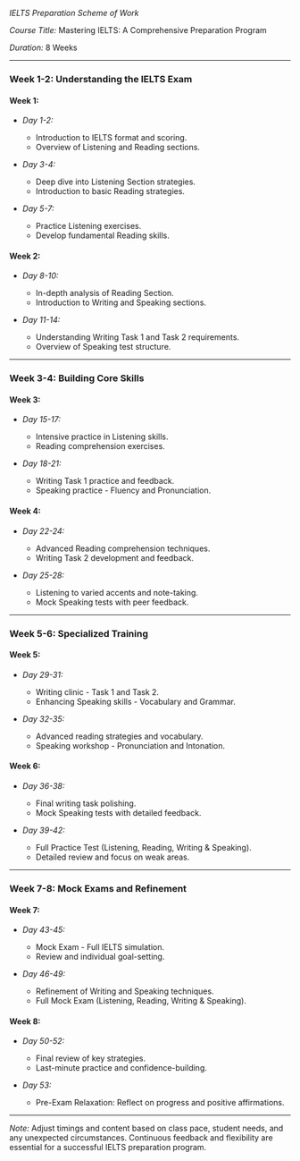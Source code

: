 *IELTS Preparation Scheme of Work*

*Course Title:* Mastering IELTS: A Comprehensive Preparation Program

*Duration:* 8 Weeks

---

### Week 1-2: Understanding the IELTS Exam

#### Week 1:
- *Day 1-2:*
  - Introduction to IELTS format and scoring.
  - Overview of Listening and Reading sections.

- *Day 3-4:*
  - Deep dive into Listening Section strategies.
  - Introduction to basic Reading strategies.

- *Day 5-7:*
  - Practice Listening exercises.
  - Develop fundamental Reading skills.

#### Week 2:
- *Day 8-10:*
  - In-depth analysis of Reading Section.
  - Introduction to Writing and Speaking sections.

- *Day 11-14:*
  - Understanding Writing Task 1 and Task 2 requirements.
  - Overview of Speaking test structure.

---

### Week 3-4: Building Core Skills

#### Week 3:
- *Day 15-17:*
  - Intensive practice in Listening skills.
  - Reading comprehension exercises.

- *Day 18-21:*
  - Writing Task 1 practice and feedback.
  - Speaking practice - Fluency and Pronunciation.

#### Week 4:
- *Day 22-24:*
  - Advanced Reading comprehension techniques.
  - Writing Task 2 development and feedback.

- *Day 25-28:*
  - Listening to varied accents and note-taking.
  - Mock Speaking tests with peer feedback.

---

### Week 5-6: Specialized Training

#### Week 5:
- *Day 29-31:*
  - Writing clinic - Task 1 and Task 2.
  - Enhancing Speaking skills - Vocabulary and Grammar.

- *Day 32-35:*
  - Advanced reading strategies and vocabulary.
  - Speaking workshop - Pronunciation and Intonation.

#### Week 6:
- *Day 36-38:*
  - Final writing task polishing.
  - Mock Speaking tests with detailed feedback.

- *Day 39-42:*
  - Full Practice Test (Listening, Reading, Writing & Speaking).
  - Detailed review and focus on weak areas.

---

### Week 7-8: Mock Exams and Refinement

#### Week 7:
- *Day 43-45:*
  - Mock Exam - Full IELTS simulation.
  - Review and individual goal-setting.

- *Day 46-49:*
  - Refinement of Writing and Speaking techniques.
  - Full Mock Exam (Listening, Reading, Writing & Speaking).

#### Week 8:
- *Day 50-52:*
  - Final review of key strategies.
  - Last-minute practice and confidence-building.

- *Day 53:*
  - Pre-Exam Relaxation: Reflect on progress and positive affirmations.

---

*Note:* Adjust timings and content based on class pace, student needs, and any unexpected circumstances. Continuous feedback and flexibility are essential for a successful IELTS preparation program.

